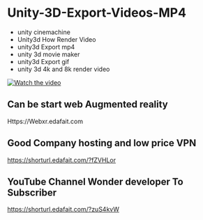 # Unity-3D-Export-Videos-MP4
 - unity  cinemachine 
 - Unity3d  How Render Video 
 - unity3d Export mp4 
 - unity 3d movie maker 
 - unity3d Export gif 
 - unity 3d 4k and 8k render video

[![Watch the video](https://img.youtube.com/vi/cOQtek_pIkM/0.jpg)](https://youtu.be/cOQtek_pIkM)

## Can be start web Augmented reality
Https://Webxr.edafait.com

## Good Company hosting and low price VPN
https://shorturl.edafait.com/?fZVHLor

## YouTube Channel Wonder developer To Subscriber
https://shorturl.edafait.com/?zuS4kvW
